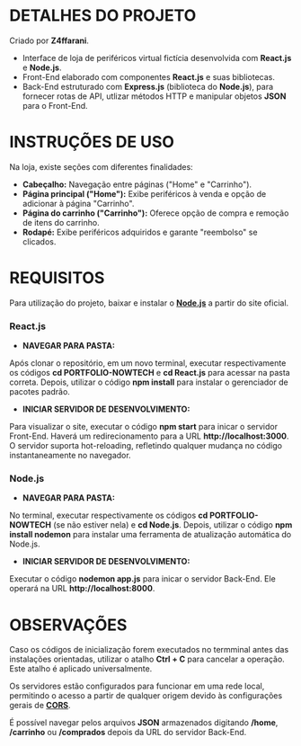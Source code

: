 # DETALHES DO PROJETO
Criado por **Z4ffarani**.

- Interface de loja de periféricos virtual fictícia desenvolvida com **React.js** e **Node.js**.
- Front-End elaborado com componentes **React.js** e suas bibliotecas.
- Back-End estruturado com **Express.js** (biblioteca do **Node.js**), para fornecer rotas de API, utlizar métodos HTTP e manipular objetos **JSON** para o Front-End.



# INSTRUÇÕES DE USO
Na loja, existe seções com diferentes finalidades:
- **Cabeçalho:** Navegação entre páginas ("Home" e "Carrinho").
- **Página principal ("Home"):** Exibe periféricos à venda e opção de adicionar à página "Carrinho".
- **Página do carrinho ("Carrinho"):** Oferece opção de compra e remoção de itens do carrinho.
- **Rodapé:** Exibe periféricos adquiridos e garante "reembolso" se clicados. 



# REQUISITOS
Para utilização do projeto, baixar e instalar o [**Node.js**](https://nodejs.org/en) a partir do site oficial.

### React.js

- **NAVEGAR PARA PASTA:**

Após clonar o repositório, em um novo terminal, executar respectivamente os códigos **cd PORTFOLIO-NOWTECH** e **cd React.js** para acessar na pasta correta. Depois, utilizar o código **npm install** para instalar o gerenciador de pacotes padrão.

- **INICIAR SERVIDOR DE DESENVOLVIMENTO:**

Para visualizar o site, executar o código **npm start** para inicar o servidor Front-End. Haverá um redirecionamento para a URL **http://localhost:3000**. O servidor suporta hot-reloading, refletindo qualquer mudança no código instantaneamente no navegador.


### Node.js

- **NAVEGAR PARA PASTA:**

No terminal, executar respectivamente os códigos **cd PORTFOLIO-NOWTECH** (se não estiver nela) e **cd Node.js**. Depois, utilizar o código **npm install nodemon** para instalar uma ferramenta de atualização automática do Node.js.

- **INICIAR SERVIDOR DE DESENVOLVIMENTO:**
  
Executar o código **nodemon app.js** para inicar o servidor Back-End. Ele operará na URL **http://localhost:8000**.



# OBSERVAÇÕES
Caso os códigos de inicialização forem executados no termminal antes das instalações orientadas, utilizar o atalho **Ctrl + C** para cancelar a operação. Este atalho é aplicado universalmente.

Os servidores estão configurados para funcionar em uma rede local, permitindo o acesso a partir de qualquer origem devido às configurações gerais de [**CORS**](<https://aws.amazon.com/pt/what-is/cross-origin-resource-sharing/#:~:text=Cross-origin%20resource%20sharing%20(CORS,resources%20in%20a%20different%20domain.>).
  
É possível navegar pelos arquivos **JSON** armazenados digitando **/home**, **/carrinho** ou **/comprados** depois da URL do servidor Back-End.
